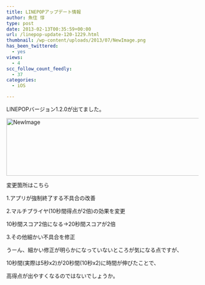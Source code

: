 ```yaml
---
title: LINEPOPアップデート情報
author: 魚住 惇
type: post
date: 2013-02-13T00:35:59+00:00
url: /linepop-update-120-1229.html
thumbnail: /wp-content/uploads/2013/07/NewImage.png
has_been_twittered:
  - yes
views:
  - 4
scc_follow_count_feedly:
  - 37
categories:
  - iOS

---
```

LINEPOPバージョン1.2.0が出てました。

<img decoding="async" loading="lazy" title="NewImage.png" src="/wp-content/uploads/2013/02/NewImage.png" alt="NewImage" width="600" height="151" border="0" /> 

変更箇所はこちら

<!--more-->

1.アプリが強制終了する不具合の改善

2.マルチプライヤ(10秒間得点が2倍)の効果を変更

10秒間スコア2倍になる→20秒間スコアが2倍

3.その他細かい不具合を修正</p> 

うーん、細かい修正が明らかになっていないところが気になる点ですが、

10秒間(実際は5秒x2)が20秒間(10秒x2)に時間が伸びたことで、

高得点が出やすくなるのではないでしょうか。